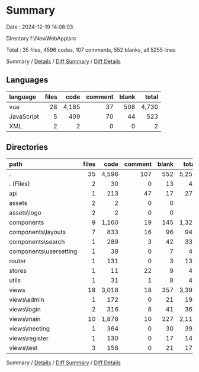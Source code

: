 # Summary

Date : 2024-12-19 14:08:03

Directory f:\\NewWebApp\\src

Total : 35 files,  4596 codes, 107 comments, 552 blanks, all 5255 lines

Summary / [Details](details.md) / [Diff Summary](diff.md) / [Diff Details](diff-details.md)

## Languages
| language | files | code | comment | blank | total |
| :--- | ---: | ---: | ---: | ---: | ---: |
| vue | 28 | 4,185 | 37 | 508 | 4,730 |
| JavaScript | 5 | 409 | 70 | 44 | 523 |
| XML | 2 | 2 | 0 | 0 | 2 |

## Directories
| path | files | code | comment | blank | total |
| :--- | ---: | ---: | ---: | ---: | ---: |
| . | 35 | 4,596 | 107 | 552 | 5,255 |
| . (Files) | 2 | 30 | 0 | 13 | 43 |
| api | 1 | 213 | 47 | 17 | 277 |
| assets | 2 | 2 | 0 | 0 | 2 |
| assets\\logo | 2 | 2 | 0 | 0 | 2 |
| components | 9 | 1,160 | 19 | 145 | 1,324 |
| components\\layouts | 7 | 833 | 16 | 96 | 945 |
| components\\search | 1 | 289 | 3 | 42 | 334 |
| components\\usersetting | 1 | 38 | 0 | 7 | 45 |
| router | 1 | 131 | 0 | 3 | 134 |
| stores | 1 | 11 | 22 | 9 | 42 |
| utils | 1 | 31 | 1 | 8 | 40 |
| views | 18 | 3,018 | 18 | 357 | 3,393 |
| views\\admin | 1 | 172 | 0 | 21 | 193 |
| views\\login | 2 | 316 | 8 | 41 | 365 |
| views\\main | 10 | 1,878 | 10 | 227 | 2,115 |
| views\\meeting | 1 | 364 | 0 | 30 | 394 |
| views\\register | 1 | 130 | 0 | 17 | 147 |
| views\\test | 3 | 158 | 0 | 21 | 179 |

Summary / [Details](details.md) / [Diff Summary](diff.md) / [Diff Details](diff-details.md)